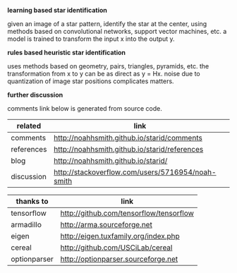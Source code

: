 **learning based star identification**

given an image of a star pattern, identify the star at the center, using methods based on convolutional networks, support vector machines, etc. a model is trained to transform the input x into the output y.

**rules based heuristic star identification**

uses methods based on geometry, pairs, triangles, pyramids, etc. the transformation from x to y can be as direct as y = Hx. noise due to quantization of image star positions complicates matters.

**further discussion**

comments link below is generated from source code.

related | link
----- | ---
comments | http://noahhsmith.github.io/starid/comments
references | http://noahhsmith.github.io/starid/references
blog | http://noahhsmith.github.io/starid/
discussion | http://stackoverflow.com/users/5716954/noah-smith

thanks to | link
----- | ---
tensorflow | http://github.com/tensorflow/tensorflow
armadillo | http://arma.sourceforge.net
eigen | http://eigen.tuxfamily.org/index.php
cereal| http://github.com/USCiLab/cereal
optionparser | http://optionparser.sourceforge.net

